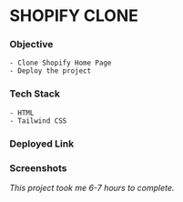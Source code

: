 # SHOPIFY CLONE

### Objective
    - Clone Shopify Home Page
    - Deploy the project

### Tech Stack 
    - HTML
    - Tailwind CSS

### Deployed Link


### Screenshots


*This project took me 6-7 hours to complete.*